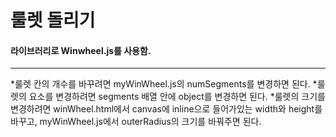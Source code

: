 # 룰렛 돌리기


#### 라이브러리로 Winwheel.js를 사용함.
___
*룰렛 칸의 개수를 바꾸려면 myWinWheel.js의 numSegments를 변경하면 된다.
*룰렛의 요소를 변경하려면 segments 배열 안에 object를 변경하면 된다.
*룰렛의 크기를 변경하려면 winWheel.html에서 canvas에 inline으로 들어가있는 width와 height를 바꾸고, myWinWheel.js에서 outerRadius의 크기를 바꿔주면 된다.